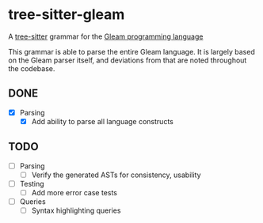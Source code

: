 tree-sitter-gleam
=================

A [tree-sitter] grammar for the [Gleam programming language]

[tree-sitter]: http://tree-sitter.github.io
[Gleam programming language]: https://gleam.run

This grammar is able to parse the entire Gleam language. It is largely based
on the Gleam parser itself, and deviations from that are noted throughout the
codebase.

## DONE

- [x] Parsing
  - [x] Add ability to parse all language constructs

## TODO

- [ ] Parsing
  - [ ] Verify the generated ASTs for consistency, usability
- [ ] Testing
  - [ ] Add more error case tests
- [ ] Queries
  - [ ] Syntax highlighting queries
